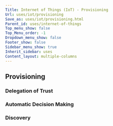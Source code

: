 ```yaml
---
Title: Internet of Things (IoT) - Provisioning
Url: uses/iot/provisioning
Save_as: uses/iot/provisioning.html
Parent_id: uses/internet-of-things
Top_menu_show: false
Top_Menu_order: -1
Dropdown_menu_show: false
Footer_show: false
Sidebar_menu_show: true
Inherit_sidebar: uses
Content_layout: multiple-columns
---
```


## Provisioning

### Delegation of Trust

### Automatic Decision Making

### Discovery

